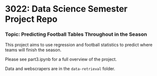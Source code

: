# 3022: Data Science Semester Project Repo

### Topic: Predicting Football Tables Throughout in the Season

This project aims to use regression and football statistics to predict where teams will finish the season.

Please see part3.ipynb for a full overview of the project.

Data and webscrapers are in the `data-retrieval` folder.
